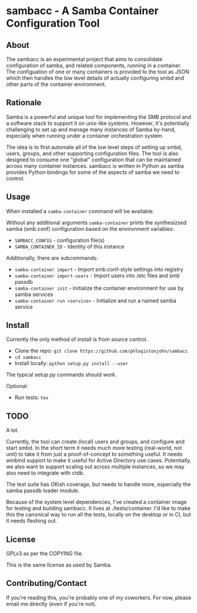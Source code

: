 # sambacc - A Samba Container Configuration Tool

## About

The sambacc is an experimental project that aims to consolidate configuration
of samba, and related components, running in a container. The configuation of
one or many containers is provided to the tool as JSON which then handles the
low level details of actually configuring smbd and other parts of the container
environment.


## Rationale

Samba is a powerful and unique tool for implementing the SMB protocol and a
software stack to support it on unix-like systems. However, it's potentially
challenging to set up and manage many instances of Samba by-hand, especially
when running under a container orchestration system.

The idea is to first automate all of the low level steps of setting up smbd,
users, groups, and other supporting configuration files. The tool is also
designed to consume one "global" configuration that can be maintained across
many container instances. sambacc is written in Python as samba provides Python
bindings for some of the aspects of samba we need to control.


## Usage

When installed a `samba-container` command will be available.

Without any additional arguments `samba-container` prints the synthesizsed
samba (smb.conf) configuration based on the environment variables:
* `SAMBACC_CONFIG` - configuration file(s)
* `SAMBA_CONTAINER_ID` - Identity of this instance

Additionally, there are subcommands:
* `samba-container import` - Import smb.conf-style settings into registry
* `samba-container import-users` - Import users into /etc files and smb passdb
* `samba-container init` - Initialize the container environment for use
  by samba services
* `samba-container run <service>` - Initialize and run a named samba service


## Install

Currently the only method of install is from source control.

* Clone the repo: `git clone https://github.com/phlogistonjohn/sambacc`
* `cd sambacc`
* Install locally: `python setup.py install --user`

The typical setup.py commands should work.

Optional:
* Run tests: `tox`


## TODO

A lot.

Currently, the tool can create (local) users and groups, and configure and
start smbd. In the short term it needs much more testing (real-world, not unit)
to take it from just a proof-of-concept to something useful. It needs winbind
support to make it useful for Active Directory use cases. Potentially, we
also want to support scaling out across multiple instances, so we may also
need to integrate with ctdb.

The test suite has OKish coverage, but needs to handle more, especially the
samba passdb loader module.

Because of the system level dependencies, I've created a container image
for testing and building sambacc. It lives at ./tests/container. I'd like
to make this the canonical way to run all the tests, locally on the desktop
or in CI, but it needs fleshing out.


## License

GPLv3 as per the COPYING file.

This is the same license as used by Samba.


## Contributing/Contact

If you're reading this, you're probably one of my coworkers.
For now, please email me directly (even if you're not).
